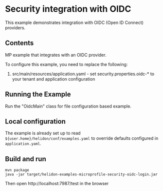 # Security integration with OIDC

This example demonstrates integration with OIDC (Open ID Connect) providers.

## Contents

MP example that integrates with an OIDC provider.

To configure this example, you need to replace the following:
1. src/main/resources/application.yaml - set security.properties.oidc-* to your tenant and application configuration

## Running the Example

Run the "OidcMain" class for file configuration based example.

## Local configuration

The example is already set up to read
`${user.home}/helidon/conf/examples.yaml` to override defaults configured
in `application.yaml`.

## Build and run

```shell
mvn package
java -jar target/helidon-examples-microprofile-security-oidc-login.jar
```

Then open http://localhost:7987/test in the browser